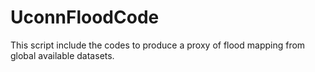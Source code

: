 # UconnFloodCode
This script include the codes to produce a proxy of flood mapping from global available datasets. 
